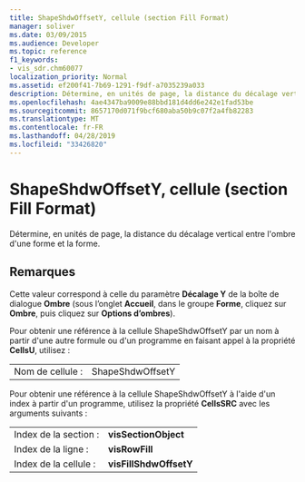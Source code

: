 ```yaml
---
title: ShapeShdwOffsetY, cellule (section Fill Format)
manager: soliver
ms.date: 03/09/2015
ms.audience: Developer
ms.topic: reference
f1_keywords:
- vis_sdr.chm60077
localization_priority: Normal
ms.assetid: ef200f41-7b69-1291-f9df-a7035239a033
description: Détermine, en unités de page, la distance du décalage vertical entre l'ombre d'une forme et la forme.
ms.openlocfilehash: 4ae4347ba9009e88bbd181d4dd6e242e1fad53be
ms.sourcegitcommit: 8657170d071f9bcf680aba50b9c07f2a4fb82283
ms.translationtype: MT
ms.contentlocale: fr-FR
ms.lasthandoff: 04/28/2019
ms.locfileid: "33426820"
---
```

# <a name="shapeshdwoffsety-cell-fill-format-section"></a>ShapeShdwOffsetY, cellule (section Fill Format)

Détermine, en unités de page, la distance du décalage vertical entre l'ombre d'une forme et la forme.
  
## <a name="remarks"></a>Remarques

Cette valeur correspond à celle du paramètre **Décalage Y** de la boîte de dialogue **Ombre** (sous l’onglet **Accueil**, dans le groupe **Forme**, cliquez sur **Ombre**, puis cliquez sur **Options d’ombres**).
  
Pour obtenir une référence à la cellule ShapeShdwOffsetY par un nom à partir d'une autre formule ou d'un programme en faisant appel à la propriété **CellsU**, utilisez : 
  
|||
|:-----|:-----|
| Nom de cellule :  <br/> | ShapeShdwOffsetY  <br/> |
   
Pour obtenir une référence à la cellule ShapeShdwOffsetY à l'aide d'un index à partir d'un programme, utilisez la propriété **CellsSRC** avec les arguments suivants : 
  
|||
|:-----|:-----|
| Index de la section :  <br/> |**visSectionObject** <br/> |
| Index de la ligne :  <br/> |**visRowFill** <br/> |
| Index de la cellule :  <br/> |**visFillShdwOffsetY** <br/> |
   


